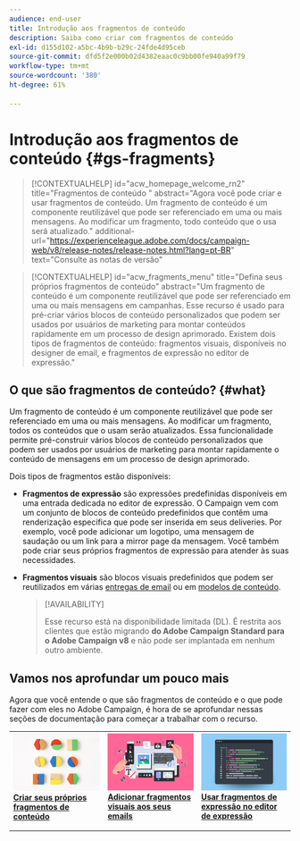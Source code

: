 ```yaml
---
audience: end-user
title: Introdução aos fragmentos de conteúdo
description: Saiba como criar com fragmentos de conteúdo
exl-id: d155d102-a5bc-4b9b-b29c-24fde4d95ceb
source-git-commit: dfd5f2e000b02d4382eaac0c9bb00fe940a99f79
workflow-type: tm+mt
source-wordcount: '380'
ht-degree: 61%

---
```


# Introdução aos fragmentos de conteúdo {#gs-fragments}

>[!CONTEXTUALHELP]
>id="acw_homepage_welcome_rn2"
>title="Fragmentos de conteúdo "
>abstract="Agora você pode criar e usar fragmentos de conteúdo. Um fragmento de conteúdo é um componente reutilizável que pode ser referenciado em uma ou mais mensagens. Ao modificar um fragmento, todo conteúdo que o usa será atualizado."
>additional-url="https://experienceleague.adobe.com/docs/campaign-web/v8/release-notes/release-notes.html?lang=pt-BR" text="Consulte as notas de versão"

>[!CONTEXTUALHELP]
>id="acw_fragments_menu"
>title="Defina seus próprios fragmentos de conteúdo"
>abstract="Um fragmento de conteúdo é um componente reutilizável que pode ser referenciado em uma ou mais mensagens em campanhas. Esse recurso é usado para pré-criar vários blocos de conteúdo personalizados que podem ser usados por usuários de marketing para montar conteúdos rapidamente em um processo de design aprimorado. Existem dois tipos de fragmentos de conteúdo: fragmentos visuais, disponíveis no designer de email, e fragmentos de expressão no editor de expressão."

## O que são fragmentos de conteúdo? {#what}

Um fragmento de conteúdo é um componente reutilizável que pode ser referenciado em uma ou mais mensagens. Ao modificar um fragmento, todos os conteúdos que o usam serão atualizados. Essa funcionalidade permite pré-construir vários blocos de conteúdo personalizados que podem ser usados por usuários de marketing para montar rapidamente o conteúdo de mensagens em um processo de design aprimorado.

Dois tipos de fragmentos estão disponíveis:

* **Fragmentos de expressão** são expressões predefinidas disponíveis em uma entrada dedicada no editor de expressão. O Campaign vem com um conjunto de blocos de conteúdo predefinidos que contêm uma renderização específica que pode ser inserida em seus deliveries. Por exemplo, você pode adicionar um logotipo, uma mensagem de saudação ou um link para a mirror page da mensagem. Você também pode criar seus próprios fragmentos de expressão para atender às suas necessidades.

* **Fragmentos visuais** são blocos visuais predefinidos que podem ser reutilizados em várias [entregas de email](../email/get-started-email-designer.md) ou em [modelos de conteúdo](../email/use-email-templates.md).

  >[!AVAILABILITY]
  >
  >Esse recurso está na disponibilidade limitada (DL). É restrita aos clientes que estão migrando **do Adobe Campaign Standard para o Adobe Campaign v8** e não pode ser implantada em nenhum outro ambiente.

## Vamos nos aprofundar um pouco mais

Agora que você entende o que são fragmentos de conteúdo e o que pode fazer com eles no Adobe Campaign, é hora de se aprofundar nessas seções de documentação para começar a trabalhar com o recurso.

<table style="table-layout:fixed"><tr style="border: 0;">
<td>
<a href="create-fragment.md">
<img alt="Criar seus próprios fragmentos de expressão" src="assets/do-not-localize/create-fragment.png">
</a>
<div>
<a href="create-fragment.md"><strong>Criar seus próprios fragmentos de conteúdo</strong></a>
</div>
<p>
</td>
<td>
<a href="use-visual-fragments.md">
<img alt="Adicionar fragmentos visuais aos emails" src="assets/do-not-localize/visual.png">
</a>
<div><a href="use-visual-fragments.md"><strong>Adicionar fragmentos visuais aos seus emails</strong>
</div>
<p>
</td>
<td>
<a href="use-expression-fragments.md">
<img alt="Adicionar fragmentos de expressão ao editor de expressão" src="assets/do-not-localize/expression.png">
</a>
<div>
<a href="use-expression-fragments.md"><strong>Usar fragmentos de expressão no editor de expressão</strong></a>
</div>
<p></td>
</tr></table>
